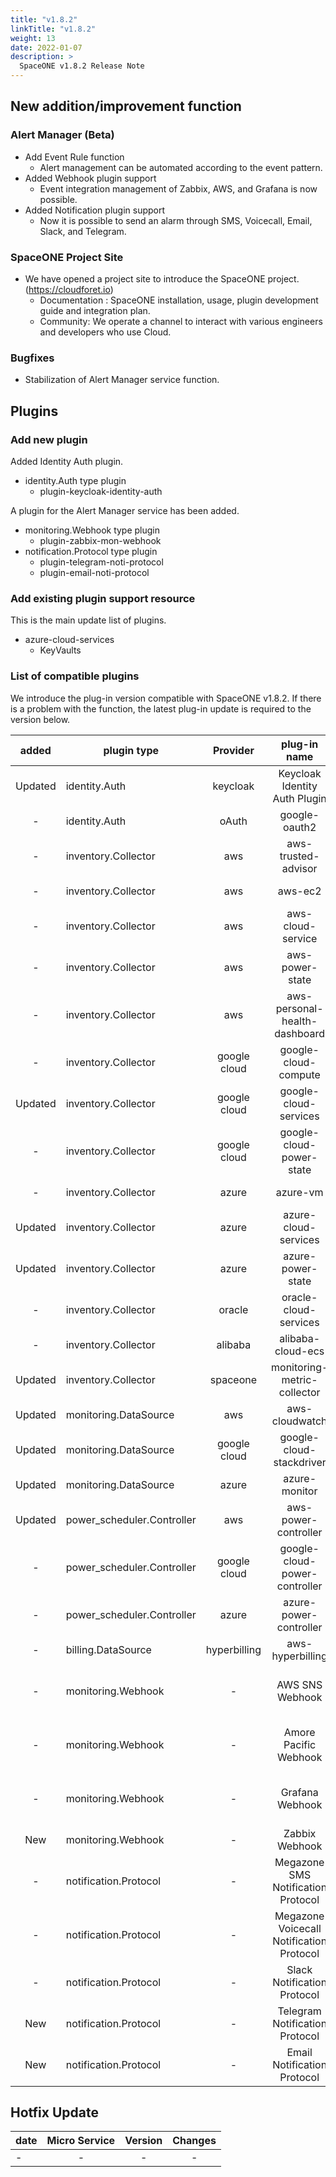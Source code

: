 ```yaml
---
title: "v1.8.2"
linkTitle: "v1.8.2"
weight: 13
date: 2022-01-07
description: >
  SpaceONE v1.8.2 Release Note
---
```


## New addition/improvement function

### Alert Manager (Beta)
- Add Event Rule function
  - Alert management can be automated according to the event pattern.
- Added Webhook plugin support
  - Event integration management of Zabbix, AWS, and Grafana is now possible.
- Added Notification plugin support
  - Now it is possible to send an alarm through SMS, Voicecall, Email, Slack, and Telegram.


### SpaceONE Project Site
- We have opened a project site to introduce the SpaceONE project. (https://cloudforet.io)
  - Documentation : SpaceONE installation, usage, plugin development guide and integration plan.
  - Community: We operate a channel to interact with various engineers and developers who use Cloud.

### Bugfixes
- Stabilization of Alert Manager service function.

## Plugins

### Add new plugin

Added Identity Auth plugin.
- identity.Auth type plugin
  - plugin-keycloak-identity-auth

A plugin for the Alert Manager service has been added.
- monitoring.Webhook type plugin
  - plugin-zabbix-mon-webhook
- notification.Protocol type plugin
  - plugin-telegram-noti-protocol
  - plugin-email-noti-protocol

### Add existing plugin support resource

This is the main update list of plugins.

- azure-cloud-services
  - KeyVaults

### List of compatible plugins

We introduce the plug-in version compatible with SpaceONE v1.8.2.
If there is a problem with the function, the latest plug-in update is required to the version below.

|  added  | plugin type                |   Provider   |               plug-in name               |               plugin_id                | version |
|:-------:|----------------------------|:------------:|:----------------------------------------:|:--------------------------------------:|:-------:|
| Updated | identity.Auth              |   keycloak   |      Keycloak Identity Auth Plugin       |     plugin-keycloak-identity-auth      |  v1.2   |
|    -    | identity.Auth              |    oAuth     |              google-oauth2               |          plugin-e6b1b0bbacc6           |  v1.1   |
|    -    | inventory.Collector        |     aws      |           aws-trusted-advisor            |          plugin-eb120a41bb8d           |  v1.4   |
|    -    | inventory.Collector        |     aws      |                 aws-ec2                  |          plugin-49f224ef6d36           |  v1.12  |
|    -    | inventory.Collector        |     aws      |            aws-cloud-service             |          plugin-54487559e402           | v1.11.8 |
|    -    | inventory.Collector        |     aws      |             aws-power-state              |          plugin-516babd3637c           |  v1.6   |
|    -    | inventory.Collector        |     aws      |      aws-personal-health-dashboard       |          plugin-986155af217b           |  v1.4   |
|    -    | inventory.Collector        | google cloud |           google-cloud-compute           |          plugin-13c3051967ce           | v1.2.7  |
| Updated | inventory.Collector        | google cloud |          google-cloud-services           |          plugin-87dc35ecb550           | v1.2.9  |
|    -    | inventory.Collector        | google cloud |         google-cloud-power-state         |          plugin-11f322fa4106           | v1.1.3  |
|    -    | inventory.Collector        |    azure     |                 azure-vm                 |          plugin-c1104066ca52           | v1.2.12 |
| Updated | inventory.Collector        |    azure     |           azure-cloud-services           |          plugin-6fec638f139c           | v1.2.7  |
| Updated | inventory.Collector        |    azure     |            azure-power-state             |          plugin-d7a1d8670488           | v1.0.3  |
|    -    | inventory.Collector        |    oracle    |          oracle-cloud-services           |                  N/A                   |         |
|    -    | inventory.Collector        |   alibaba    |            alibaba-cloud-ecs             |                  N/A                   |         |
| Updated | inventory.Collector        |   spaceone   |       monitoring-metric-collector        |          plugin-023782c156cf           | v1.2.4  |
| Updated | monitoring.DataSource      |     aws      |              aws-cloudwatch              |          plugin-41782f6158bb           | v1.1.4  |
| Updated | monitoring.DataSource      | google cloud |         google-cloud-stackdriver         |          plugin-57773973639a           | v1.0.7  |
| Updated | monitoring.DataSource      |    azure     |              azure-monitor               |          plugin-c6c14566298c           | v1.0.4  |
| Updated | power_scheduler.Controller |     aws      |           aws-power-controller           |          plugin-5cd621a04f04           | v1.4.4  |
|    -    | power_scheduler.Controller | google cloud |      google-cloud-power-controller       |          plugin-982ca2693f39           | v1.1.4  |
|    -    | power_scheduler.Controller |    azure     |          azure-power-controller          |                  N/A                   | v1.0.1  |
|    -    | billing.DataSource         | hyperbilling |             aws-hyperbilling             |          plugin-b60505e70f9d           | v1.0.2  |
|    -    | monitoring.Webhook         |      -       |             AWS SNS Webhook              |   plugin-aws-sns-monitoring-webhook    |  v1.1   |
|    -    | monitoring.Webhook         |      -       |          Amore Pacific Webhook           | plugin-amorepacific-monitoring-webhook | v1.0.2  |
|    -    | monitoring.Webhook         |      -       |             Grafana Webhook              |   plugin-grafana-monitoring-webhook    | v1.0.2  |
|   New   | monitoring.Webhook         |      -       |              Zabbix Webhook              |       plugin-zabbix-mon-webhook        |  v1.0   |
|    -    | notification.Protocol      |      -       |    Megazone SMS Notification Protocol    |    plugin-sms-notification-protocol    | v1.0.1  |
|    -    | notification.Protocol      |      -       | Megazone Voicecall Notification Protocol | plugin-voicecall-notification-protocol | v1.0.4  |
|    -    | notification.Protocol      |      -       |       Slack Notification Protocol        |      slack-notification-protocol       | v1.0.2  |
|   New   | notification.Protocol      |      -       |      Telegram Notification Protocol      |     plugin-telegram-noti-protocol      | v1.0.1  |
|   New   | notification.Protocol      |      -       |       Email Notification Protocol        |       plugin-email-noti-protocol       |  v1.0   |



## Hotfix Update
| date | Micro Service | Version | Changes |
|------|:-------------:|:-------:|:-------:|
| -    |       -       |    -    |    -    |


